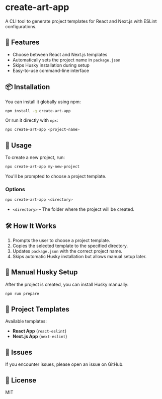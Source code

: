 # create-art-app

A CLI tool to generate project templates for React and Next.js with ESLint configurations.

## 🚀 Features
- Choose between React and Next.js templates
- Automatically sets the project name in `package.json`
- Skips Husky installation during setup
- Easy-to-use command-line interface

## 📦 Installation
You can install it globally using npm:
```sh
npm install -g create-art-app
```
Or run it directly with `npx`:
```sh
npx create-art-app <project-name>
```

## 📌 Usage
To create a new project, run:
```sh
npx create-art-app my-new-project
```
You'll be prompted to choose a project template.

### Options
```sh
npx create-art-app <directory>
```
- `<directory>` – The folder where the project will be created.

## 🛠 How It Works
1. Prompts the user to choose a project template.
2. Copies the selected template to the specified directory.
3. Updates `package.json` with the correct project name.
4. Skips automatic Husky installation but allows manual setup later.

## 🔧 Manual Husky Setup
After the project is created, you can install Husky manually:
```sh
npm run prepare
```

## 📁 Project Templates
Available templates:
- **React App** (`react-eslint`)
- **Next.js App** (`next-eslint`)

## 🚨 Issues
If you encounter issues, please open an issue on GitHub.

## 📜 License
MIT

